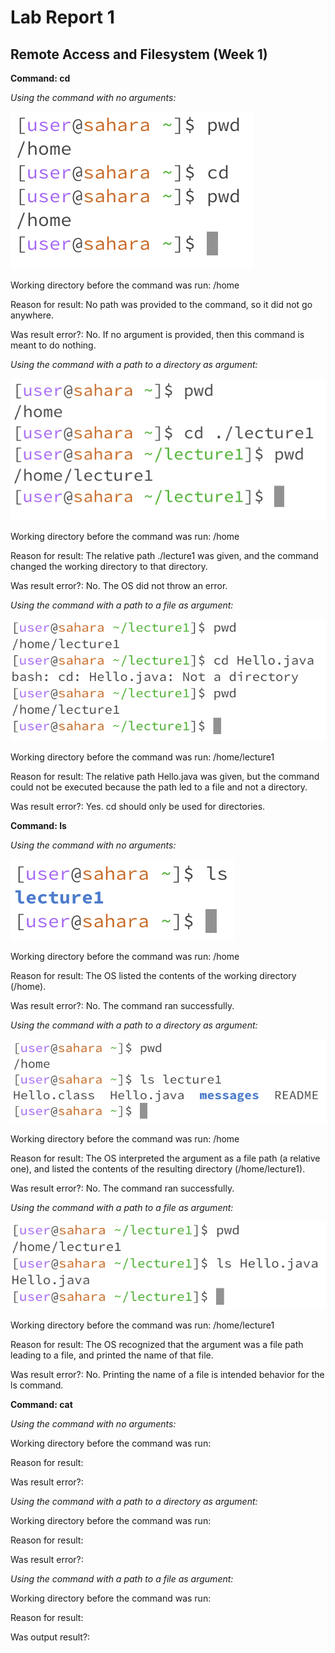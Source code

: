 # Lab Report 1
## Remote Access and Filesystem (Week 1)

**Command: cd**

*Using the command with no arguments:*

![Image](CSE15L_Lab1_1a.png)

Working directory before the command was run: /home

Reason for result: No path was provided to the command, so it did not go anywhere.

Was result error?: No. If no argument is provided, then this command is meant to do nothing.

*Using the command with a path to a directory as argument:*

![Image](CSE15L_Lab1_1b.png)

Working directory before the command was run: /home

Reason for result: The relative path ./lecture1 was given, and the command changed the working directory to that directory.

Was result error?: No. The OS did not throw an error.

*Using the command with a path to a file as argument:*

![Image](CSE15L_Lab1_1c.png)

Working directory before the command was run: /home/lecture1

Reason for result: The relative path Hello.java was given, but the command could not be executed because the path led to a file and not a directory.

Was result error?: Yes. cd should only be used for directories.

**Command: ls**

*Using the command with no arguments:*

![Image](CSE15L_Lab1_2a.png)

Working directory before the command was run: /home

Reason for result: The OS listed the contents of the working directory (/home).

Was result error?: No. The command ran successfully.

*Using the command with a path to a directory as argument:*

![Image](CSE15L_Lab1_2b.png)

Working directory before the command was run: /home

Reason for result: The OS interpreted the argument as a file path (a relative one), and listed the contents of the resulting directory (/home/lecture1).

Was result error?: No. The command ran successfully.

*Using the command with a path to a file as argument:*

![Image](CSE15L_Lab1_2c.png)

Working directory before the command was run: /home/lecture1

Reason for result: The OS recognized that the argument was a file path leading to a file, and printed the name of that file.

Was result error?: No. Printing the name of a file is intended behavior for the ls command.

**Command: cat**

*Using the command with no arguments:*

Working directory before the command was run:

Reason for result:

Was result error?:

*Using the command with a path to a directory as argument:*

Working directory before the command was run:

Reason for result:

Was result error?:

*Using the command with a path to a file as argument:*

Working directory before the command was run:

Reason for result:

Was output result?:
